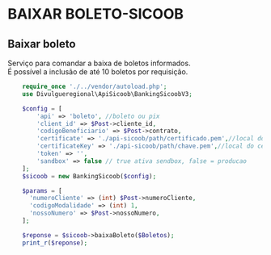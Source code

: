 # BAIXAR BOLETO-SICOOB

## Baixar boleto

Serviço para comandar a baixa de boletos informados.<br>
É possível a inclusão de até 10 boletos por requisição.<br>

```php
    require_once './../vendor/autoload.php';
    use Divulgueregional\ApiSicoob\BankingSicoobV3;

    $config = [
        'api' => 'boleto', //boleto ou pix
        'client_id' => $Post->cliente_id,
        'codigoBeneficiario' => $Post->contrato,
        'certificate' => './api-sicoob/path/certificado.pem',//local do certificado crt
        'certificateKey' => './api-sicoob/path/chave.pem',//local do certificado key
        'token' => '',
        'sandbox' => false // true ativa sendbox, false = producao
    ];
    $sicoob = new BankingSicoob($config);

    $params = [
      'numeroCliente' => (int) $Post->numeroCliente,
      'codigoModalidade' => (int) 1,
      'nossoNumero' => $Post->nossoNumero,
    ];

    $reponse = $sicoob->baixaBoleto($Boletos);
    print_r($reponse);
```
